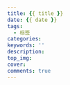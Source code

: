 ```yaml
---
title: {{ title }}
date: {{ date }}
tags:
  - 标签
categories: 
keywords: ''
description:
top_img: 
cover: 
comments: true
---
```

